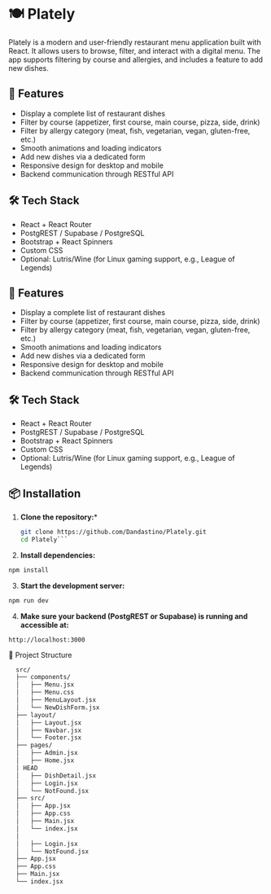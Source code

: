 # 🍽️ Plately

Plately is a modern and user-friendly restaurant menu application built with React. It allows users to browse, filter, and interact with a digital menu. The app supports filtering by course and allergies, and includes a feature to add new dishes.

## 🚀 Features

- Display a complete list of restaurant dishes
- Filter by course (appetizer, first course, main course, pizza, side, drink)
- Filter by allergy category (meat, fish, vegetarian, vegan, gluten-free, etc.)
- Smooth animations and loading indicators
- Add new dishes via a dedicated form
- Responsive design for desktop and mobile
- Backend communication through RESTful API

## 🛠️ Tech Stack

- React + React Router
- PostgREST / Supabase / PostgreSQL
- Bootstrap + React Spinners
- Custom CSS
- Optional: Lutris/Wine (for Linux gaming support, e.g., League of Legends)

## 🚀 Features

- Display a complete list of restaurant dishes
- Filter by course (appetizer, first course, main course, pizza, side, drink)
- Filter by allergy category (meat, fish, vegetarian, vegan, gluten-free, etc.)
- Smooth animations and loading indicators
- Add new dishes via a dedicated form
- Responsive design for desktop and mobile
- Backend communication through RESTful API

## 🛠️ Tech Stack

- React + React Router
- PostgREST / Supabase / PostgreSQL
- Bootstrap + React Spinners
- Custom CSS
- Optional: Lutris/Wine (for Linux gaming support, e.g., League of Legends)

## 📦 Installation

1. **Clone the repository:***
   ```bash
   git clone https://github.com/Dandastino/Plately.git
   cd Plately```

2. **Install dependencies:**
  ```bash
  npm install
  ```

3. **Start the development server:**
  ```bash
  npm run dev
  ```

4. **Make sure your backend (PostgREST or Supabase) is running and accessible at:**
  ```arduino
  http://localhost:3000
  ```

📁 Project Structure
```bash
  src/
  ├── components/
  │   ├── Menu.jsx
  │   ├── Menu.css
  │   ├── MenuLayout.jsx
  │   └── NewDishForm.jsx
  ├── layout/
  │   ├── Layout.jsx
  │   ├── Navbar.jsx
  │   └── Footer.jsx
  ├── pages/
  │   ├── Admin.jsx
  │   ├── Home.jsx
  │ HEAD
  │   ├── DishDetail.jsx
  │   ├── Login.jsx
  │   └── NotFound.jsx
  ├── src/
  │   ├── App.jsx
  │   ├── App.css
  │   ├── Main.jsx
  │   └── index.jsx
  │
  │   ├── Login.jsx
  │   └── NotFound.jsx
  ├── App.jsx
  ├── App.css
  ├── Main.jsx
  └── index.jsx
```
